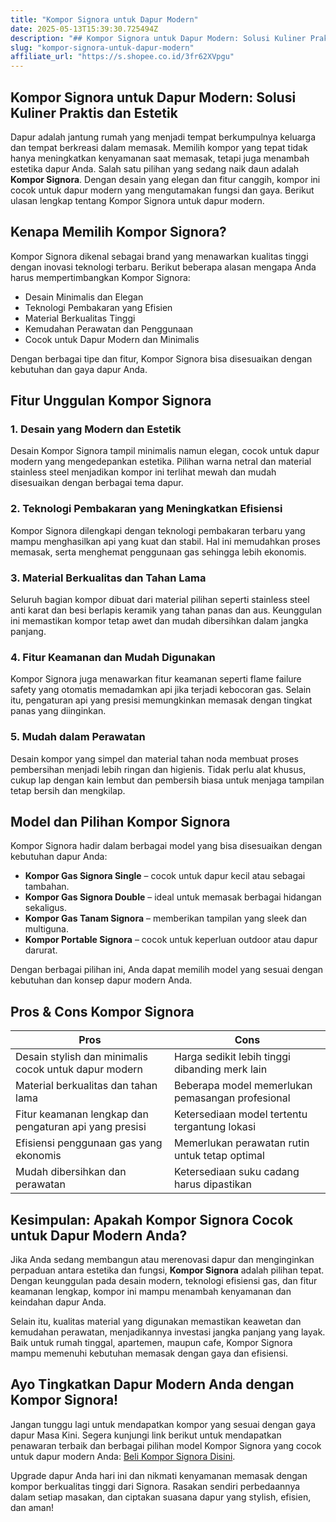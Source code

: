 ```yaml
---
title: "Kompor Signora untuk Dapur Modern"
date: 2025-05-13T15:39:30.725494Z
description: "## Kompor Signora untuk Dapur Modern: Solusi Kuliner Praktis dan Estetik..."
slug: "kompor-signora-untuk-dapur-modern"
affiliate_url: "https://s.shopee.co.id/3fr62XVpgu"
---
```

## Kompor Signora untuk Dapur Modern: Solusi Kuliner Praktis dan Estetik

Dapur adalah jantung rumah yang menjadi tempat berkumpulnya keluarga dan tempat berkreasi dalam memasak. Memilih kompor yang tepat tidak hanya meningkatkan kenyamanan saat memasak, tetapi juga menambah estetika dapur Anda. Salah satu pilihan yang sedang naik daun adalah **Kompor Signora**. Dengan desain yang elegan dan fitur canggih, kompor ini cocok untuk dapur modern yang mengutamakan fungsi dan gaya. Berikut ulasan lengkap tentang Kompor Signora untuk dapur modern.

## Kenapa Memilih Kompor Signora?

Kompor Signora dikenal sebagai brand yang menawarkan kualitas tinggi dengan inovasi teknologi terbaru. Berikut beberapa alasan mengapa Anda harus mempertimbangkan Kompor Signora:

- Desain Minimalis dan Elegan
- Teknologi Pembakaran yang Efisien
- Material Berkualitas Tinggi
- Kemudahan Perawatan dan Penggunaan
- Cocok untuk Dapur Modern dan Minimalis

Dengan berbagai tipe dan fitur, Kompor Signora bisa disesuaikan dengan kebutuhan dan gaya dapur Anda.

## Fitur Unggulan Kompor Signora

### 1. Desain yang Modern dan Estetik

Desain Kompor Signora tampil minimalis namun elegan, cocok untuk dapur modern yang mengedepankan estetika. Pilihan warna netral dan material stainless steel menjadikan kompor ini terlihat mewah dan mudah disesuaikan dengan berbagai tema dapur.

### 2. Teknologi Pembakaran yang Meningkatkan Efisiensi

Kompor Signora dilengkapi dengan teknologi pembakaran terbaru yang mampu menghasilkan api yang kuat dan stabil. Hal ini memudahkan proses memasak, serta menghemat penggunaan gas sehingga lebih ekonomis.

### 3. Material Berkualitas dan Tahan Lama

Seluruh bagian kompor dibuat dari material pilihan seperti stainless steel anti karat dan besi berlapis keramik yang tahan panas dan aus. Keunggulan ini memastikan kompor tetap awet dan mudah dibersihkan dalam jangka panjang.

### 4. Fitur Keamanan dan Mudah Digunakan

Kompor Signora juga menawarkan fitur keamanan seperti flame failure safety yang otomatis memadamkan api jika terjadi kebocoran gas. Selain itu, pengaturan api yang presisi memungkinkan memasak dengan tingkat panas yang diinginkan.

### 5. Mudah dalam Perawatan

Desain kompor yang simpel dan material tahan noda membuat proses pembersihan menjadi lebih ringan dan higienis. Tidak perlu alat khusus, cukup lap dengan kain lembut dan pembersih biasa untuk menjaga tampilan tetap bersih dan mengkilap.

## Model dan Pilihan Kompor Signora

Kompor Signora hadir dalam berbagai model yang bisa disesuaikan dengan kebutuhan dapur Anda:

- **Kompor Gas Signora Single** – cocok untuk dapur kecil atau sebagai tambahan.
- **Kompor Gas Signora Double** – ideal untuk memasak berbagai hidangan sekaligus.
- **Kompor Gas Tanam Signora** – memberikan tampilan yang sleek dan multiguna.
- **Kompor Portable Signora** – cocok untuk keperluan outdoor atau dapur darurat.

Dengan berbagai pilihan ini, Anda dapat memilih model yang sesuai dengan kebutuhan dan konsep dapur modern Anda.

## Pros & Cons Kompor Signora

| Pros                                                             | Cons                                               |
|------------------------------------------------------------------|-----------------------------------------------------|
| Desain stylish dan minimalis cocok untuk dapur modern          | Harga sedikit lebih tinggi dibanding merk lain     |
| Material berkualitas dan tahan lama                              | Beberapa model memerlukan pemasangan profesional  |
| Fitur keamanan lengkap dan pengaturan api yang presisi          | Ketersediaan model tertentu tergantung lokasi     |
| Efisiensi penggunaan gas yang ekonomis                           | Memerlukan perawatan rutin untuk tetap optimal  |
| Mudah dibersihkan dan perawatan                                | Ketersediaan suku cadang harus dipastikan        |

## Kesimpulan: Apakah Kompor Signora Cocok untuk Dapur Modern Anda?

Jika Anda sedang membangun atau merenovasi dapur dan menginginkan perpaduan antara estetika dan fungsi, **Kompor Signora** adalah pilihan tepat. Dengan keunggulan pada desain modern, teknologi efisiensi gas, dan fitur keamanan lengkap, kompor ini mampu menambah kenyamanan dan keindahan dapur Anda.

Selain itu, kualitas material yang digunakan memastikan keawetan dan kemudahan perawatan, menjadikannya investasi jangka panjang yang layak. Baik untuk rumah tinggal, apartemen, maupun cafe, Kompor Signora mampu memenuhi kebutuhan memasak dengan gaya dan efisiensi.

## Ayo Tingkatkan Dapur Modern Anda dengan Kompor Signora!

Jangan tunggu lagi untuk mendapatkan kompor yang sesuai dengan gaya dapur Masa Kini. Segera kunjungi link berikut untuk mendapatkan penawaran terbaik dan berbagai pilihan model Kompor Signora yang cocok untuk dapur modern Anda: [Beli Kompor Signora Disini](https://s.shopee.co.id/3fr62XVpgu).

Upgrade dapur Anda hari ini dan nikmati kenyamanan memasak dengan kompor berkualitas tinggi dari Signora. Rasakan sendiri perbedaannya dalam setiap masakan, dan ciptakan suasana dapur yang stylish, efisien, dan aman!